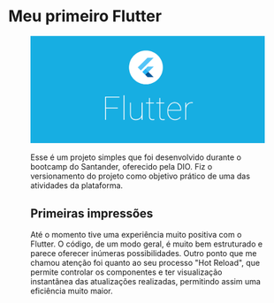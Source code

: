 # Meu primeiro Flutter

<figure> 
  <img src="/web/1_xGmwsliK3NNVdiRAeojeeA.png" width="800px"
</figure> 

Esse é um projeto simples que foi desenvolvido durante o bootcamp do Santander, oferecido pela DIO. Fiz o versionamento do projeto como objetivo prático de uma das atividades da plataforma. 



## Primeiras impressões 

Até o momento tive uma experiência muito positiva com o Flutter. O código, de um modo geral, é muito bem estruturado e parece oferecer inúmeras possibilidades. Outro ponto que me chamou atenção foi quanto ao seu processo "Hot Reload", que permite controlar os componentes e ter visualização instantânea das atualizações realizadas, permitindo assim uma eficiência muito maior.



